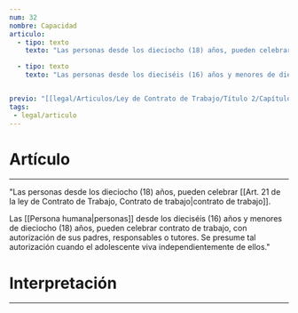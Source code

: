 ```yaml
---
num: 32
nombre: Capacidad
articulo: 
  - tipo: texto
    texto: "Las personas desde los dieciocho (18) años, pueden celebrar contrato de trabajo."

  - tipo: texto
    texto: "Las personas desde los dieciséis (16) años y menores de dieciocho (18) años, pueden celebrar contrato de trabajo, con autorización de sus padres, responsables o tutores. Se presume tal autorización cuando el adolescente viva independientemente de ellos."


previo: "[[legal/Articulos/Ley de Contrato de Trabajo/Título 2/Capítulo 3/Capítulo 3, De los requisitos esenciales y formales del contrato de trabajo.md|Capítulo 3, De los requisitos esenciales y formales del contrato de trabajo]]"
tags: 
 - legal/articulo
---
```

# Artículo
---
"Las personas desde los dieciocho (18) años, pueden celebrar [[Art. 21 de la ley de Contrato de Trabajo, Contrato de trabajo|contrato de trabajo]].

Las [[Persona humana|personas]] desde los dieciséis (16) años y menores de dieciocho (18) años, pueden celebrar contrato de trabajo, con autorización de sus padres, responsables o tutores. Se presume tal autorización cuando el adolescente viva independientemente de ellos."

# Interpretación
---
